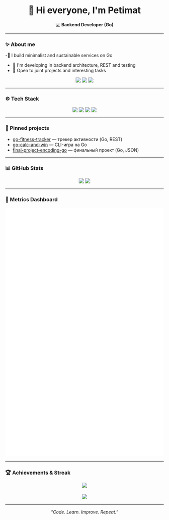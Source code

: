 <h1 align="center">👋 Hi everyone, I'm <b>Petimat</b></h1>

<p align="center">
  💻 <b>Backend Developer (Go)</b><br/>

---

### ✨ About me

-🧱 I build minimalist and sustainable services on Go
- 🎯 I'm developing in backend architecture, REST and testing
- 🤝 Open to joint projects and interesting tasks

<p align="center">
  <a href="mailto:psaralieva239@gmail.com"><img src="https://img.shields.io/badge/Email-D14836?style=for-the-badge&logo=gmail&logoColor=white"></a>
  <a href="https://t.me/wwhxxm"><img src="https://img.shields.io/badge/Telegram-2CA5E0?style=for-the-badge&logo=telegram&logoColor=white"></a>
  <img src="https://komarev.com/ghpvc/?username=SPetkaa&style=for-the-badge" />
</p>

---

### ⚙️ Tech Stack
<p align="center">
  <img src="https://img.shields.io/badge/Go-00ADD8?style=for-the-badge&logo=go&logoColor=white"/>
  <img src="https://img.shields.io/badge/REST_API-009688?style=for-the-badge&logo=swagger&logoColor=white"/>
  <img src="https://img.shields.io/badge/Git-F05032?style=for-the-badge&logo=git&logoColor=white"/>
  <img src="https://img.shields.io/badge/Linux-FCC624?style=for-the-badge&logo=linux&logoColor=black"/>
</p>

---

### 📌 Pinned projects
- [go-fitness-tracker](https://github.com/SPetkaa/go-fitness-tracker) — трекер активности (Go, REST)
- [go-calc-and-win](https://github.com/SPetkaa/go-calc-and-win) — CLI-игра на Go
- [final-project-encoding-go](https://github.com/SPetkaa/final-project-encoding-go) — финальный проект (Go, JSON)

---

### 📊 GitHub Stats
<p align="center">
  <img src="https://github-readme-stats.vercel.app/api?username=SPetkaa&show_icons=true&theme=tokyonight" height="150"/>
  <img src="https://github-readme-stats.vercel.app/api/top-langs/?username=SPetkaa&layout=compact&theme=tokyonight" height="150"/>
</p>

---

### 🧮 Metrics Dashboard
<p align="center">
  <img src="./metrics.svg" alt="GitHub Metrics"/>
</p>

---

### 🏆 Achievements & Streak
<p align="center">
  <img src="https://github-profile-trophy.vercel.app/?username=SPetkaa&theme=onestar&margin-w=10" />
  <br/><br/>
  <img src="https://streak-stats.demolab.com?user=SPetkaa&theme=tokyonight" />
</p>

---

<p align="center"><i>“Code. Learn. Improve. Repeat.”</i></p>
